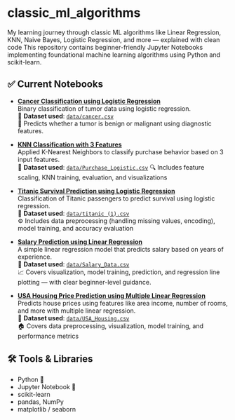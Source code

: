 # classic_ml_algorithms
My learning journey through classic ML algorithms like Linear Regression, KNN, Naive Bayes, Logistic Regression, and more — explained with clean code 
This repository contains beginner-friendly Jupyter Notebooks implementing foundational machine learning algorithms using Python and scikit-learn.

## ✅ Current Notebooks

- **[Cancer Classification using Logistic Regression](cancer_classification_logistic.ipynb)**  
  Binary classification of tumor data using logistic regression.  
  📁 **Dataset used**: [`data/cancer.csv`](data/cancer.csv)  
  📌 Predicts whether a tumor is benign or malignant using diagnostic features.

- **[KNN Classification with 3 Features](knn_3_features.ipynb)**  
  Applied K-Nearest Neighbors to classify purchase behavior based on 3 input features.  
  📁 **Dataset used**: [`data/Purchase_Logistic.csv`](data/Purchase_Logistic.csv)
  🔍 Includes feature scaling, KNN training, evaluation, and visualizations 

- **[Titanic Survival Prediction using Logistic Regression](logistic_regression_titanic.ipynb)**  
  Classification of Titanic passengers to predict survival using logistic regression.  
  📁 **Dataset used**: [`data/titanic (1).csv`](data/titanic%20(1).csv)  
  ⚙️ Includes data preprocessing (handling missing values, encoding), model training, and accuracy evaluation

- **[Salary Prediction using Linear Regression](linear_regression_salary.ipynb)**  
  A simple linear regression model that predicts salary based on years of experience.  
  📁 **Dataset used**: [`data/Salary_Data.csv`](data/Salary_Data.csv)  
  📈 Covers visualization, model training, prediction, and regression line plotting — with clear beginner-level guidance.

- **[USA Housing Price Prediction using Multiple Linear Regression](multiple_linear_regression_usa_housing.ipynb)**  
  Predicts house prices using features like area income, number of rooms, and more with multiple linear regression.  
  📁 **Dataset used**: [`data/USA_Housing.csv`](data/USA_Housing.csv)  
  🏠 Covers data preprocessing, visualization, model training, and performance metrics 
  
  



## 🛠️ Tools & Libraries

- Python 🐍
- Jupyter Notebook 📒
- scikit-learn
- pandas, NumPy
- matplotlib / seaborn

